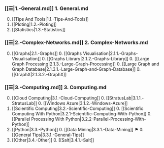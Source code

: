 
### [[☰|1.-General.md]] 1. General.md
0. [[Tips And Tools|1.1.-Tips-And-Tools]]
0. [[Ploting|1.2.-Ploting]]
0. [[Statistics|1.3.-Statistics]]

### [[☰|2.-Complex-Networks.md]] 2. Complex-Networks.md
0. [[Graphs|2.1.-Graphs]]
    0. [[Graphs Visualisation|2.1.1.-Graphs-Visualisation]]
    0. [[Graphs Library|2.1.2.-Graphs-Library]]
    0. [[Large Graph Processing|2.1.3.-Large-Graph-Processing]]
        0. [[Large Graph and Graph Database|2.1.3.1.-Large-Graph-and-Graph-Database]]
        0. [[GraphX|2.1.3.2.-GraphX]]

### [[☰|3.-Computing.md]] 3. Computing.md
0. [[Cloud Computing|3.1.-Cloud-Computing]]
    0. [[StratusLab|3.1.1.-StratusLab]]
    0. [[Windows Azure|3.1.2.-Windows-Azure]]
0. [[Scientific Computing|3.2.-Scientific-Computing]]
    0. [[Scientific Computing With Python|3.2.1-Scientific-Computing-With-Python]]
    0. [[Parallel Processing With Python|3.2.2-Parallel-Processing-With-Python]]
0. [[Python|3.3.-Python]]
    0. [[Data Mining|3.3.1.-Data-Mining]] ⚑
    0. [[General Tips|3.3.1.-General-Tips]]
0. [[Other|3.4.-Other]]
    0. [[Salt|3.4.1.-Salt]]

